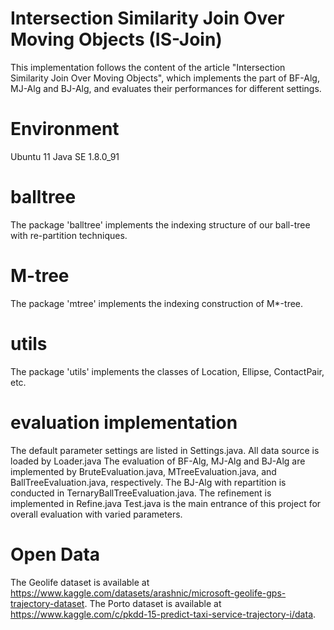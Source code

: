 # Intersection Similarity Join Over Moving Objects (IS-Join)
This implementation follows the content of the article "Intersection Similarity Join Over Moving Objects", which implements the part of BF-Alg, MJ-Alg and BJ-Alg, and evaluates their performances for different settings.

# Environment
Ubuntu 11
Java SE 1.8.0_91

# balltree
The package 'balltree' implements the indexing structure of our ball-tree with re-partition techniques.

# M-tree
The package 'mtree' implements the indexing construction of M*-tree.

# utils
The package 'utils' implements the classes of Location, Ellipse, ContactPair, etc.

# evaluation implementation
The default parameter settings are listed in Settings.java.
All data source is loaded by Loader.java
The evaluation of BF-Alg, MJ-Alg and BJ-Alg are implemented by BruteEvaluation.java, MTreeEvaluation.java, and BallTreeEvaluation.java, respectively. The BJ-Alg with repartition is conducted in TernaryBallTreeEvaluation.java.
The refinement is implemented in Refine.java
Test.java is the main entrance of this project for overall evaluation with varied parameters.

# Open Data
The Geolife dataset is available at https://www.kaggle.com/datasets/arashnic/microsoft-geolife-gps-trajectory-dataset.
The Porto dataset is available at https://www.kaggle.com/c/pkdd-15-predict-taxi-service-trajectory-i/data.

